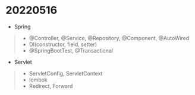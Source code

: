 # 20220516

- Spring
> - @Controller, @Service, @Repository, @Component, @AutoWired
> - DI(constructor, field,  setter)
> - @SpringBootTest, @Transactional
- Servlet
> - ServletConfig, ServletContext
> - lombok
> - Redirect, Forward
